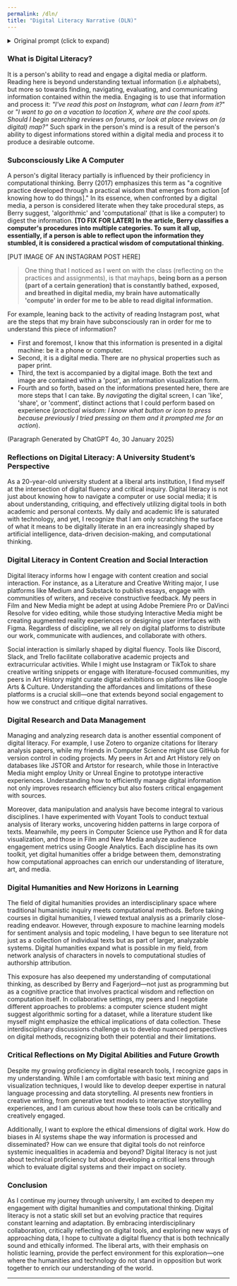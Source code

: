 ```yaml
---
permalink: /dln/
title: "Digital Literacy Narrative (DLN)"
---
```

<!-- Collapsible -->
<details>
<summary> Original prompt (click to expand) </summary>
Write a 750 word reflection on digital literacy from the perspective of a 20 year old university student at a liberal arts university. Include strategies they might already know how to employ in their daily and academic lives for content creation, social interaction, as well as any platforms or software they use for research data management as well as data manipulation and analysis. Consider the different skill sets in the room given all the interdisciplinary majors ( in different fields such as Computer Science, Interactive Media, Film and New Media, Literature or Creative Writing, Art and Art History). Reflect on how digital humanities might offer new horizons on what they are studying, how collaboration might offer new avenues for developing their “computational thinking” that is in the sense of Berry and Fagerjord (A cognitive practice involving practical wisdom and reflection on computation) and how they can learn about new ways of approaching data and the world of AI. Offer critical reflection on your current abilities, what you are what you are discovering in the course as well as what kinds of new ways of thinking you would like to explore.*
</details>

### What is Digital Literacy?
It is a person's ability to read and engage a digital media or platform. Reading here is beyond understanding textual information (i.e alphabets), but more so towards finding, navigating, evaluating, and communicating information contained within the media. Engaging is to use that information and process it: *"I've read this post on Instagram, what can I learn from it?*" or *"I want to go on a vacation to location X, where are the cool spots. Should I begin searching reviews on forums, or look at place reviews on (a digital) map?"* Such spark in the person's mind is a result of the person's ability to digest informations stored within a digital media and process it to produce a desirable outcome. 

### Subconsciously Like A Computer
A person's digital literacy partially is influenced by their proficiency in computational thinking. Berry (2017) emphasizes this term as "a cognitive practice  developed through a practical wisdom that emerges from action [of knowing how to do things]." In its essence, when confronted by a digital media, a person is considered literate when they take procedural steps,  as Berry suggest, 'algorithmic' and 'computational' (that is like a computer) to digest the information. **[TO FIX FOR LATER] In the article, Berry classifies a computer's procedures into multiple categories. To sum it all up, essentially, if a person is able to reflect upon the information they stumbled, it is considered a practical wisdom of computational thinking.**  

[PUT IMAGE OF AN INSTAGRAM POST HERE]

> One thing that I noticed as I went on with the class (reflecting on the practices and assignments), is that mayhaps, **being born as a person (part of a certain generation) that is constantly bathed, exposed, and breathed in digital media, my brain have automatically 'compute' in order for me to be able to read digital information.**

For example, leaning back to the activity of reading Instagram post, what are the steps that my brain have subconsciously ran in order for me to understand this piece of information?
 - First and foremost, I know that this information is presented in a digital machine: be it a phone or computer.
 - Second, it is a digital media. There are no physical properties such as paper print. 
 - Third, the text is accompanied by a digital image. Both the text and image are contained within a 'post', an information visualization form. 
 - Fourth and so forth, based on the informations presented here, there are more steps that I can take. By *navigating* the digital screen, I can 'like', 'share', or 'comment', distinct actions that I could perform based on experience (*practical wisdom: I know what button or icon to press because previously I tried pressing on them and it prompted me for an action*).  


(Paragraph Generated by ChatGPT 4o, 30 January 2025)
### Reflections on Digital Literacy: A University Student’s Perspective

As a 20-year-old university student at a liberal arts institution, I find myself at the intersection of digital fluency and critical inquiry. Digital literacy is not just about knowing how to navigate a computer or use social media; it is about understanding, critiquing, and effectively utilizing digital tools in both academic and personal contexts. My daily and academic life is saturated with technology, and yet, I recognize that I am only scratching the surface of what it means to be digitally literate in an era increasingly shaped by artificial intelligence, data-driven decision-making, and computational thinking.

### Digital Literacy in Content Creation and Social Interaction

Digital literacy informs how I engage with content creation and social interaction. For instance, as a Literature and Creative Writing major, I use platforms like Medium and Substack to publish essays, engage with communities of writers, and receive constructive feedback. My peers in Film and New Media might be adept at using Adobe Premiere Pro or DaVinci Resolve for video editing, while those studying Interactive Media might be creating augmented reality experiences or designing user interfaces with Figma. Regardless of discipline, we all rely on digital platforms to distribute our work, communicate with audiences, and collaborate with others.

Social interaction is similarly shaped by digital fluency. Tools like Discord, Slack, and Trello facilitate collaborative academic projects and extracurricular activities. While I might use Instagram or TikTok to share creative writing snippets or engage with literature-focused communities, my peers in Art History might curate digital exhibitions on platforms like Google Arts & Culture. Understanding the affordances and limitations of these platforms is a crucial skill—one that extends beyond social engagement to how we construct and critique digital narratives.

### Digital Research and Data Management

Managing and analyzing research data is another essential component of digital literacy. For example, I use Zotero to organize citations for literary analysis papers, while my friends in Computer Science might use GitHub for version control in coding projects. My peers in Art and Art History rely on databases like JSTOR and Artstor for research, while those in Interactive Media might employ Unity or Unreal Engine to prototype interactive experiences. Understanding how to efficiently manage digital information not only improves research efficiency but also fosters critical engagement with sources.

Moreover, data manipulation and analysis have become integral to various disciplines. I have experimented with Voyant Tools to conduct textual analysis of literary works, uncovering hidden patterns in large corpora of texts. Meanwhile, my peers in Computer Science use Python and R for data visualization, and those in Film and New Media analyze audience engagement metrics using Google Analytics. Each discipline has its own toolkit, yet digital humanities offer a bridge between them, demonstrating how computational approaches can enrich our understanding of literature, art, and media.

### Digital Humanities and New Horizons in Learning

The field of digital humanities provides an interdisciplinary space where traditional humanistic inquiry meets computational methods. Before taking courses in digital humanities, I viewed textual analysis as a primarily close-reading endeavor. However, through exposure to machine learning models for sentiment analysis and topic modeling, I have begun to see literature not just as a collection of individual texts but as part of larger, analyzable systems. Digital humanities expand what is possible in my field, from network analysis of characters in novels to computational studies of authorship attribution.

This exposure has also deepened my understanding of computational thinking, as described by Berry and Fagerjord—not just as programming but as a cognitive practice that involves practical wisdom and reflection on computation itself. In collaborative settings, my peers and I negotiate different approaches to problems: a computer science student might suggest algorithmic sorting for a dataset, while a literature student like myself might emphasize the ethical implications of data collection. These interdisciplinary discussions challenge us to develop nuanced perspectives on digital methods, recognizing both their potential and their limitations.

### Critical Reflections on My Digital Abilities and Future Growth

Despite my growing proficiency in digital research tools, I recognize gaps in my understanding. While I am comfortable with basic text mining and visualization techniques, I would like to develop deeper expertise in natural language processing and data storytelling. AI presents new frontiers in creative writing, from generative text models to interactive storytelling experiences, and I am curious about how these tools can be critically and creatively engaged.

Additionally, I want to explore the ethical dimensions of digital work. How do biases in AI systems shape the way information is processed and disseminated? How can we ensure that digital tools do not reinforce systemic inequalities in academia and beyond? Digital literacy is not just about technical proficiency but about developing a critical lens through which to evaluate digital systems and their impact on society.

### Conclusion
As I continue my journey through university, I am excited to deepen my engagement with digital humanities and computational thinking. Digital literacy is not a static skill set but an evolving practice that requires constant learning and adaptation. By embracing interdisciplinary collaboration, critically reflecting on digital tools, and exploring new ways of approaching data, I hope to cultivate a digital fluency that is both technically sound and ethically informed. The liberal arts, with their emphasis on holistic learning, provide the perfect environment for this exploration—one where the humanities and technology do not stand in opposition but work together to enrich our understanding of the world.
___
